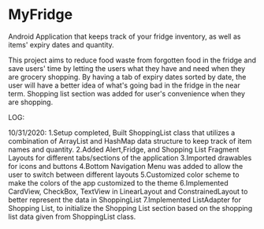 # MyFridge
Android Application that keeps track of your fridge inventory, as well as items' expiry dates and quantity. 

This project aims to reduce food waste from forgotten food in the fridge and save users' time by letting the users what they have and need when they are grocery shopping. 
By having a tab of expiry dates sorted by date, the user will have a better idea of what's going bad in the fridge in the near term. 
Shopping list section was added for user's convenience when they are shopping.


LOG: 

10/31/2020: 
1.Setup completed, Built ShoppingList class that utilizes a combination of ArrayList and HashMap data structure to keep track of item names and quantity.
2.Added Alert,Fridge, and Shopping List Fragment Layouts for different tabs/sections of the application
3.Imported drawables for icons and buttons
4.Bottom Navigation Menu was added to allow the user to switch between different layouts
5.Customized color scheme to make the colors of the app customized to the theme
6.Implemented CardView, CheckBox, TextView in LinearLayout and ConstrainedLayout to better represent the data in ShoppingList
7.Implemented ListAdapter for Shopping List, to initialize the Shopping List section based on the shopping list data given from ShoppingList class.
